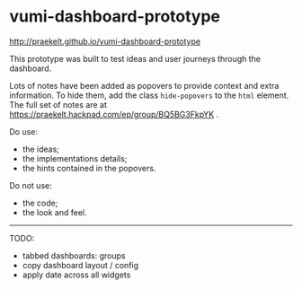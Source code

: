 vumi-dashboard-prototype
========================

http://praekelt.github.io/vumi-dashboard-prototype

This prototype was built to test ideas and user journeys through the dashboard.

Lots of notes have been added as popovers to provide context and extra information. To hide them, add the class `hide-popovers` to the `html` element. The full set of notes are at https://praekelt.hackpad.com/ep/group/BQ5BG3FkpYK .

Do use:

* the ideas;
* the implementations details;
* the hints contained in the popovers.

Do not use:

* the code;
* the look and feel.

---

TODO:

* tabbed dashboards: groups
* copy dashboard layout / config
* apply date across all widgets